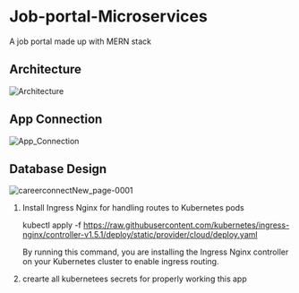 # Job-portal-Microservices
A job portal made up with MERN stack

## Architecture
![Architecture](https://user-images.githubusercontent.com/109226401/235358333-35058635-746b-47e0-aadd-790cdcf3642a.png)
## App Connection
![App_Connection](https://user-images.githubusercontent.com/109226401/235358460-7405f2b5-41f5-4ad1-9dc5-dd9ca81b1f60.png)
## Database Design
![careerconnectNew_page-0001](https://user-images.githubusercontent.com/109226401/235361609-f2057e43-1411-4ff4-bd35-89b282ba3542.jpg)


1. Install Ingress Nginx for handling routes to Kubernetes pods 

    kubectl apply -f https://raw.githubusercontent.com/kubernetes/ingress-nginx/controller-v1.5.1/deploy/static/provider/cloud/deploy.yaml

    By running this command, you are installing the Ingress Nginx controller on your Kubernetes cluster to enable ingress routing.

2. crearte all kubernetees secrets for properly working this app

